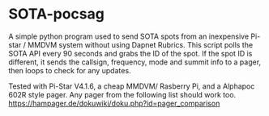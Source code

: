 # SOTA-pocsag
A simple python program used to send SOTA spots from an inexpensive Pi-star / MMDVM system without using Dapnet Rubrics.  This script polls the SOTA API every 90 seconds and grabs the ID of the spot.  If the spot ID is different, it sends the callsign, frequency, mode and summit info to a pager, then loops to check for any updates.

Tested with Pi-Star V4.1.6, a cheap MMDVM/ Rasberry Pi, and a Alphapoc 602R style pager.  Any pager from the following list should work too.
https://hampager.de/dokuwiki/doku.php?id=pager_comparison
